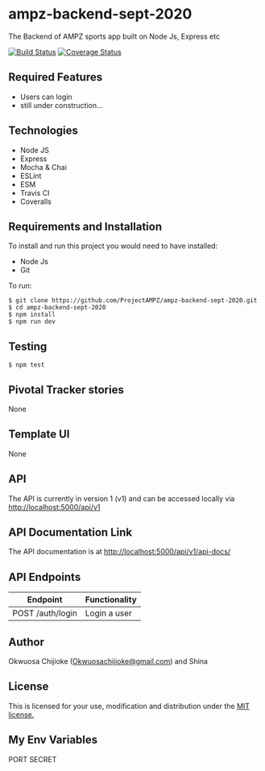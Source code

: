 # ampz-backend-sept-2020
The Backend of AMPZ sports app built on Node Js, Express etc


[![Build Status](https://travis-ci.com/ProjectAMPZ/ampz-backend-sept-2020.svg?token=qAiMe3EGGaDoSUEzBiGy&branch=develop)](https://travis-ci.com/ProjectAMPZ/ampz-backend-sept-2020)
[![Coverage Status](https://coveralls.io/repos/github/ProjectAMPZ/ampz-backend-sept-2020/badge.svg?branch=develop)](https://coveralls.io/github/ProjectAMPZ/ampz-backend-sept-2020?branch=develop)


## Required Features

- Users can login
- still under construction...


## Technologies

- Node JS
- Express
- Mocha & Chai
- ESLint
- ESM
- Travis CI
- Coveralls


## Requirements and Installation

To install and run this project you would need to have installed:
- Node Js
- Git

To run:
```
$ git clone https://github.com/ProjectAMPZ/ampz-backend-sept-2020.git
$ cd ampz-backend-sept-2020
$ npm install
$ npm run dev
```

## Testing
```
$ npm test
```

## Pivotal Tracker stories

None

## Template UI

None

## API

The API is currently in version 1 (v1) and can be accessed locally via [http://localhost:5000/api/v1](http://localhost:5000/api/vi)

## API Documentation Link

The API documentation is at [http://localhost:5000/api/v1/api-docs/](http://localhost:5000/api/v1/api-docs/)

## API Endpoints

| Endpoint                                         | Functionality                            |
| ------------------------------------------------ | -----------------------------------------|
| POST /auth/login           | Login a user                             |
    

## Author

Okwuosa Chijioke (Okwuosachijioke@gmail.com) and Shina 

## License

This is licensed for your use, modification and distribution under the [MIT license.](https://opensource.org/licenses/MIT)

## My Env Variables
PORT
SECRET
